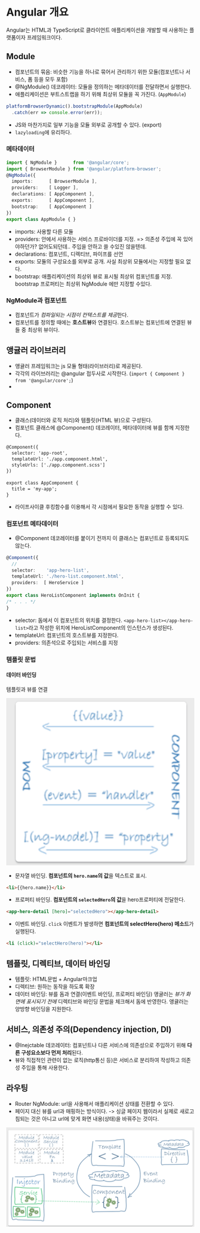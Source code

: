 # Angular 개요

Angular는 HTML과 TypeScript로 클라이언트 애플리케이션을 개발할 때 사용하는 플랫폼이자 프레임워크이다.

## Module
- 컴포넌트의 묶음: 비슷한 기능을 하나로 묶어서 관리하기 위한 모듈(컴포넌트나 서비스, 폼 등을 모두 포함)
- @NgModule() 데코레이터: 모듈을 정의하는 메타데이터를 전달하면서 실행한다.
- 애플리케이션은 부트스트랩을 하기 위해 최상위 모듈을 꼭 가진다. (`AppModule`)
```typescript
platformBrowserDynamic().bootstrapModule(AppModule)
  .catch(err => console.error(err));
```
- JS와 마찬가지로 일부 기능을 모듈 외부로 공개할 수 있다. (export)
- `lazyloading`에 유리하다.

### 메타데이터
```typescript
import { NgModule }      from '@angular/core';
import { BrowserModule } from '@angular/platform-browser';
@NgModule({
  imports:      [ BrowserModule ],
  providers:    [ Logger ], 
  declarations: [ AppComponent ], 
  exports:      [ AppComponent ], 
  bootstrap:    [ AppComponent ] 
})
export class AppModule { }
``` 
- imports: 사용할 다른 모듈
- providers:  안에서 사용하는 서비스 프로바이더를 지정. => 의존성 주입에 꼭 있어야하던가? 없어도되던데.. 주입을 안하고 쓸 수있진 않을텐데.
- declarations: 컴포넌트, 디렉티브, 파이프를 선언
- exports: 모듈의 구성요소를 외부로 공개. 사실 최상위 모듈에서는 지정할 필요 없다.
- bootstrap: 애플리케이션의 최상위 뷰로 표시될 최상위 컴포넌트를 지정. bootstrap 프로퍼티는 최상위 NgModule 에만 지정할 수있다.

### NgModule과 컴포넌트
- 컴포넌트가 *컴파일되는 시점이 컨텍스트를 제공*한다.
- 컴포넌트를 정의할 때에는 **호스트뷰**와 연결된다. 호스트뷰는 컴포넌트에 연결된 뷰들 중 최상위 뷰이다.

## 앵귤러 라이브러리
- 앵귤러 프레임워크는 js 모듈 형태(라이브러리)로 제공된다.
- 각각의 라이브러리는 @angular 접두사로 시작한다. (`import { Component } from '@angular/core';`)
- 

## Component
- 클래스(데이터와 로직 처리)와 템플릿(HTML 뷰)으로 구성된다.
- 컴포넌트 클래스에 @Component() 데코레이터, 메타데이터에 뷰를 함께 지정한다.
```
@Component({
  selector: 'app-root',
  templateUrl: './app.component.html', 
  styleUrls: ['./app.component.scss']
})

export class AppComponent {
  title = 'my-app';
}
```
- 라이프사이클 후킹함수를 이용해서 각 시점에서 필요한 동작을 실행할 수 있다.

### 컴포넌트 메타데이터
- @Component 데코레이터를 붙이기 전까지 이 클래스는 컴포넌트로 등록되지도 않는다.
```typescript
@Component({
  // 
  selector:    'app-hero-list',
  templateUrl: './hero-list.component.html',
  providers:  [ HeroService ]
})
export class HeroListComponent implements OnInit {
/* . . . */
}
```
- selector: 돔에서 이 컴포넌트의 위치를 결정한다. `<app-hero-list></app-hero-list>`라고 작성한 위치에 HeroListComponent의 인스턴스가 생성된다.
- templateUrl: 컴포넌트의 호스트뷰를 지정한다.
- providers: 의존석으로 주입되는 서비스를 지정

### 템플릿 문법
#### 데이터 바인딩
템플릿과 뷰를 연결

![데이터바인딩](./데이터바인딩.png)
- 문자열 바인딩. **컴포넌트의 `hero.name`의 값**을 텍스트로 표시.
```html
<li>{{hero.name}}</li>
```
- 프로퍼티 바인딩. **컴포넌트의 `selectedHero`의 값**을 hero프로퍼티에 전달한다.
```html
<app-hero-detail [hero]="selectedHero"></app-hero-detail>
``` 
- 이벤트 바인딩. `click` 이벤트가 발생하면 **컴포넌트의 selectHero(hero) 메소드**가 실행된다.
```html
<li (click)="selectHero(hero)"></li>
```


## 템플릿, 디렉티브, 데이터 바인딩
- 템플릿: HTML문법 + Angular마크업
- 디렉티브: 원하는 동작을 하도록 확장
- 데이터 바인딩: 뷰를 돔과 연결(이벤트 바인딩, 프로퍼티 바인딩)
앵귤러는 *뷰가 화면에 표시되기 전에* 디렉티브와 바인딩 문법을 체크해서 돔에 반영한다.
앵귤러는 양방향 바인딩을 지원한다.

## 서비스, 의존성 주의(Dependency injection, DI)
- @Inejctable 데코레이터: 컴포넌트나 다른 서비스에 의존성으로 주입하기 위해 **다른 구성요소보다 먼저 처리**된다.
- 뷰와 직접적인 관련이 없는 로직(http통신 등)은 서비스로 분리하여 작성하고 의존성 주입을 통해 사용한다.

## 라우팅
- Router NgModule: url을 사용해서 애플리케이션 상태를 전환할 수 있다. 
- 페이지 대신 뷰를 url과 매핑하는 방식이다. -> 싱글 페이지 웹이라서 실제로 새로고침되는 것은 아니고 url에 맞게 화면 내용(상태)을 바꿔주는 것이다.

![앵귤러개요](./앵귤러개요.png)